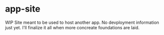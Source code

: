 # app-site
WIP Site meant to be used to host another app. No devployment information just yet. I'll finalize it all when more concreate foundations are laid. 
